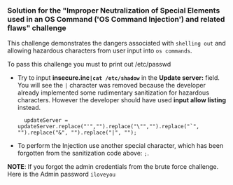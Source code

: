 ### Solution for the "Improper Neutralization of Special Elements used in an OS Command ('OS Command Injection') and related flaws" challenge

This challenge demonstrates the dangers associated with `shelling out` and allowing hazardous characters from user input into `os commands`.

To pass this challenge you must to print out /etc/passwd

* Try to input **insecure.inc`|cat /etc/shadow`** in the **Update server:** field. You will see the `|` character was removed because the developer already implemented some rudimentary sanitization for hazardous characters. However the developer should have used **input allow listing** instead.

        updateServer = updateServer.replace("'","").replace("\"","").replace("`", "").replace("&", "").replace("|", "");

* To perform the Injection use another special character, which has been forgotten from the sanitization code above: `;`.

**NOTE**: If you forgot the admin credentials from the brute force challenge. Here is the Admin password `iloveyou`